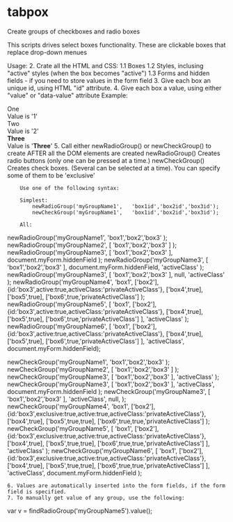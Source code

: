 # tabpox
Create groups of checkboxes and radio boxes


This scripts drives select boxes functionality.
	These are clickable boxes that replace drop-down menues

Usage:
	2. Crate all the HTML and CSS:
		1.1	Boxes
		1.2 Styles, inclusing "active" styles (when the box becomes "active")
		1.3	Forms and hidden fields - if you need to store values in the form field
	3. Give each box an unique id, using HTML "id" attribute.
	4. Give each box a value, using either "value" or "data-value" attribute
		Example:
		<div id="box1" value="1">One</div>			 Value is '1'
		<div id="box2" data-value="2">Two</div>		 Value is '2'
		<div id="box2"><b>Three</b></div>			 Value is '<b>Three</b>'
	5. Call either newRadioGroup() or newCheckGroup() to create AFTER all the DOM elements are created
		newRadioGroup()		 Creates radio buttons (only one can be pressed at a time.)
		newCheckGroup()		 Creates check boxes. (Several can be selected at a time). You can specify some of them to be 'exclusive'

		Use one of the following syntax:

		Simplest:
			newRadioGroup('myGroupName1',	'box1id','box2id','box3id');
			newCheckGroup('myGroupName1',	'box1id','box2id','box3id');

		All:
newRadioGroup('myGroupName1',		'box1','box2','box3'														);
newRadioGroup('myGroupName2',	[	'box1','box2','box3'	]													);
newRadioGroup('myGroupName3',	[	'box1','box2','box3'	],	document.myForm.hiddenField						);
newRadioGroup('myGroupName3',	[	'box1','box2','box3'	],	document.myForm.hiddenField,	'activeClass'	);
newRadioGroup('myGroupName3',	[	'box1','box2','box3'	],				null,				'activeClass'	);
newRadioGroup('myGroupName4',		'box1', ['box2'], {id:'box3',active:true,activeClass:'privateActiveClass'},  ['box4',true], ['box5',true], ['box6',true,'privateActiveClass']		);
newRadioGroup('myGroupName5',	[	'box1', ['box2'], {id:'box3',active:true,activeClass:'privateActiveClass'},  ['box4',true], ['box5',true], ['box6',true,'privateActiveClass']	], 'activeClass'	);
newRadioGroup('myGroupName6',	[	'box1', ['box2'], {id:'box3',active:true,activeClass:'privateActiveClass'},  ['box4',true], ['box5',true], ['box6',true,'privateActiveClass']	], 'activeClass',	document.myForm.hiddenField);

newCheckGroup('myGroupName1',		'box1','box2','box3'														);
newCheckGroup('myGroupName2',	[	'box1','box2','box3'	]													);
newCheckGroup('myGroupName3',	[	'box1','box2','box3'	],	'activeClass'									);
newCheckGroup('myGroupName3',	[	'box1','box2','box3'	],	'activeClass',	document.myForm.hiddenField		);
newCheckGroup('myGroupName3',	[	'box1','box2','box3'	],	'activeClass',				null,				);
newCheckGroup('myGroupName4',		'box1', ['box2'], {id:'box3',exclusive:true,active:true,activeClass:'privateActiveClass'},  ['box4',true], ['box5',true,true], ['box6',true,true,'privateActiveClass']		);
newCheckGroup('myGroupName5',	[	'box1', ['box2'], {id:'box3',exclusive:true,active:true,activeClass:'privateActiveClass'},  ['box4',true], ['box5',true,true], ['box6',true,true,'privateActiveClass']	],	'activeClass'	);
newCheckGroup('myGroupName6',	[	'box1', ['box2'], {id:'box3',exclusive:true,active:true,activeClass:'privateActiveClass'},  ['box4',true], ['box5',true,true], ['box6',true,true,'privateActiveClass']	],	'activeClass', document.myForm.hiddenField	);

	6. Values are automatically inserted into the form fields, if the form field is specified.
	7. To manually get value of any group, use the following:
var v = findRadioGroup('myGroupName5').value();
